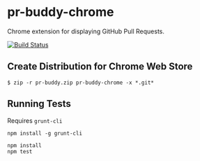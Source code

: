 # pr-buddy-chrome

Chrome extension for displaying GitHub Pull Requests.

[![Build Status](https://travis-ci.org/rchacon/pr-buddy-chrome.svg?branch=master)](https://travis-ci.org/rchacon/pr-buddy-chrome)

## Create Distribution for Chrome Web Store

```
$ zip -r pr-buddy.zip pr-buddy-chrome -x *.git*
```

## Running Tests

Requires `grunt-cli`

```
npm install -g grunt-cli
```

```
npm install
npm test
```

